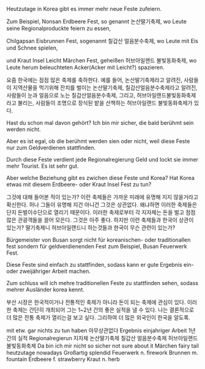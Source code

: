 Heutzutage in Korea gibt es immer mehr neue Feste zufeiern. 


Zum Beispiel, Nonsan Erdbeere Fest, so genannt 논산딸기축제, wo Leute seine Regionalproduckte feiern zu essen, 


Chilgapsan Eisbrunnen Fest, sogenannt 칠갑산 얼음분수축제, wo Leute mit Eis und Schnee spielen, 


und Kraut Insel Leicht Märchen Fest, geheißen 허브아일랜드 불빛동화축제, wo Leute herum beleuchteten Acker(Acker mit Leicht?) spazieren. 


요즘 한국에는 점점 많은 축제를 축하한다.
예를 들어, 논산딸기축제라고 알려진, 사람들이 지역산물을 먹기위해 잔치를 벌이는 논산딸기축제,
칠갑산얼음분수축제라고 알려진, 사람들이 눈과 얼음으로 노는 칠갑산얼음분수축제,
그리고, 허브아일랜드불빛동화축제라고 불리는, 사람들이 조명으로 장식된 밭을 산책하는 허브아일랜드 불빛동화축제가 있다.


Hast du schon mal davon gehört? Ich bin mir sicher, die bald berühmt sein werden nicht. 


Aber es ist egal, ob die berühmt werden sien oder nicht, weil diese Feste nur zum Geldverdienen stattfinden. 


Durch diese Feste verdient jede Regionalregierung Geld und lockt sie immer mehr Tourist. Es ist sehr gut. 


Aber welche Beziehung gibt es zwichen diese Feste und Korea? Hat Korea etwas mit diesem Erdbeere- oder Kraut Insel Fest zu tun? 

그것에 대해 들어본 적이 있는가? 이런 축제들은 가까운 미래에 유명해 지지 않을거라고 확신한다.
허나 그들이 유명해 지건 아니건 그것은 상관없다. 왜냐하면 이러한 축제들은 단지 돈벌이수단으로 열리기 때문이다.
이러한 축제로부터 각 지자체는 돈을 벌고 점점많은 관광객들을 끌어 모은다. 그것은 아주 좋다.
하지만 이런 축제들과 한국이 상관이 있는가? 딸기축제니 허브아일랜드니 하는것들과 한국이 무슨 관련이 있는가?

Bürgemeister von Busan sorgt nicht für koreanischen- oder traditionallen fest sondern für geldverdienenden Fest zum Beispiel, Busan Feuerwerk Fest. 


Diese Feste sind einfach zu stattfinden, sodass kann er gute Ergebnis ein- oder zweijähriger Arbeit machen.

 
Zum schluss will ich mehre traditionellen Feste zu stattfinden sehen, sodass mehrer Ausländer korea kennt. 


부산 시장은 한국적이거나 전통적인 축제가 아니라 돈이 되는 축제에 관심이 있다.
이러한 축제는 간단히 개최되어 그는 1~2년 간의 좋은 실적을 낼 수 있다.
나는 결론적으로 더 많은 전통 축제가 열리는걸 보고 싶다. 그리하여 더 많은 외국인이 한국을 알도록.


mit etw. gar nichts zu tun haben 아무상관없다
Ergebnis einjahriger Arbeit     1년간의 실적 
Regionalregierun                지자체
논산딸기축제
칠갑산 얼음분수축제
허브아일랜드 불빛동화축제
Da bin ich mir nicht so sicher  not sure about it
Märchen                         fairy tail
heutzutage                      nowadays
Großartig                       splendid
Feuerwerk                       n. firework
Brunnen                         m. fountain
Erdbeere                        f. strawberry
Kraut                           n. herb